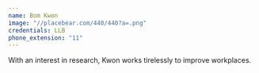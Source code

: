 ```yaml
---
name: Bom Kwon
image: "//placebear.com/440/440?a=.png"
credentials: LLB
phone_extension: "11"
---
```


With an interest in research, Kwon works tirelessly to improve workplaces.
